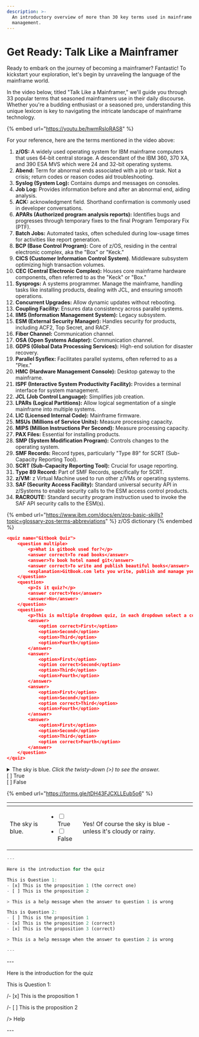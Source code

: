 ```yaml
---
description: >-
  An introductory overview of more than 30 key terms used in mainframe
  management.
---
```


# Get Ready: Talk Like a Mainframer

Ready to embark on the journey of becoming a mainframer? Fantastic! To kickstart your exploration, let's begin by unraveling the language of the mainframe world.&#x20;

In the video below, titled "Talk Like a Mainframer," we'll guide you through 33 popular terms that seasoned mainframers use in their daily discourse. Whether you're a budding enthusiast or a seasoned pro, understanding this unique lexicon is key to navigating the intricate landscape of mainframe technology.&#x20;

{% embed url="https://youtu.be/hwmRsloRAS8" %}

For your reference, here are the terms mentioned in the video above:&#x20;

1. **z/OS:** A widely used operating system for IBM mainframe computers that uses 64-bit central storage. A descendant of the IBM 360, 370 XA, and 390 ESA MVS which were 24 and 32-bit operating systems. &#x20;
2. **Abend:** Term for abnormal ends associated with a job or task. Not a crisis; return codes or reason codes aid troubleshooting.
3. **Syslog (System Log):** Contains dumps and messages on consoles.
4. **Job Log:** Provides information before and after an abnormal end, aiding analysis.
5. **ACK:** acknowledgment field. Shorthand confirmation is commonly used in developer conversations.
6. **APARs (Authorized program analysis reports):** Identifies bugs and progresses through temporary fixes to the final Program Temporary Fix (PTF).
7. **Batch Jobs:** Automated tasks, often scheduled during low-usage times for activities like report generation.
8. **BCP (Base Control Program):** Core of z/OS, residing in the central electronic complex, aka the "Box" or "Keck."
9. **CICS (Customer Information Control System)**. Middleware subsystem optimizing high transaction volumes.
10. **CEC (Central Electronic Complex):** Houses core mainframe hardware components, often referred to as the "Keck" or "Box."
11. **Sysprogs:** A systems programmer. Manage the mainframe, handling tasks like installing products, dealing with JCL, and ensuring smooth operations.
12. **Concurrent Upgrades:** Allow dynamic updates without rebooting.
13. **Coupling Facility:** Ensures data consistency across parallel systems.
14. **IIMS (Information Management System):** Legacy subsystem.
15. **ESM (External Security Manager):** Handles security for products, including ACF2, Top Secret, and RACF.
16. **Fiber Channel:** Communication channel.
17. **OSA (Open Systems Adapter):** Communication channel.
18. **GDPS (Global Data Processing Services):** High-end solution for disaster recovery.
19. **Parallel Sysflex:** Facilitates parallel systems, often referred to as a "Plex."
20. **HMC (Hardware Management Console):** Desktop gateway to the mainframe.
21. **ISPF (Interactive System Productivity Facility):** Provides a terminal interface for system management.
22. **JCL (Job Control Language):** Simplifies job creation.
23. **LPARs (Logical Partitions):** Allow logical segmentation of a single mainframe into multiple systems.
24. **LIC (Licensed Internal Code):** Mainframe firmware.
25. **MSUs (Millions of Service Units):** Measure processing capacity.
26. **MIPS (Million Instructions Per Second):** Measure processing capacity.
27. **PAX Files:** Essential for installing products.
28. **SMP (System Modification Program):** Controls changes to the operating system.
29. **SMF Records:** Record types, particularly "Type 89" for SCRT (Sub-Capacity Reporting Tool).
30. **SCRT (Sub-Capacity Reporting Tool):** Crucial for usage reporting.
31. **Type 89 Record:** Part of SMF Records, specifically for SCRT.
32. **z/VM:** z Virtual Machine used to run other z/VMs or operating systems. &#x20;
33. **SAF (Security Access Facility):** Standard universal security API in z/Systems to enable security calls to the ESM access control products.
34. **RACROUTE:** Standard security program instruction used to invoke the SAF API security calls to the ESM(s).

{% embed url="https://www.ibm.com/docs/en/zos-basic-skills?topic=glossary-zos-terms-abbreviations" %}
z/OS dictionary&#x20;
{% endembed %}

```json
<quiz name="Gitbook Quiz">
    <question multiple>
        <p>What is gitbook used for?</p>
        <answer correct>To read books</answer>
        <answer>To book hotel named git</answer>
        <answer correct>To write and publish beautiful books</answer>
        <explanation>GitBook.com lets you write, publish and manage your books online as a service.</explanation>
    </question>
    <question>
        <p>Is it quiz?</p>
        <answer correct>Yes</answer>
        <answer>No</answer>
    </question>
    <question>
        <p>This is multiple dropdown quiz, in each dropdown select a correct number corresponding to the dropdown's order</p>
        <answer>
            <option correct>First</option>
            <option>Second</option>
            <option>Third</option>
            <option>Fourth</option>
        </answer>
        <answer>
            <option>First</option>
            <option correct>Second</option>
            <option>Third</option>
            <option>Fourth</option>
        </answer>
        <answer>
            <option>First</option>
            <option>Second</option>
            <option correct>Third</option>
            <option>Fourth</option>
        </answer>
        <answer>
            <option>First</option>
            <option>Second</option>
            <option>Third</option>
            <option correct>Fourth</option>
        </answer>
    </question>
</quiz>
```

<details>

<summary>The sky is blue. <em>Click the twisty-down (>) to see the answer.</em><br>[ ] True<br>[ ] False</summary>

Yes!  The sky is blue.



</details>

{% embed url="https://forms.gle/tDH43FJCXLLEub5o6" %}

<table data-view="cards"><thead><tr><th></th><th></th><th></th></tr></thead><tbody><tr><td>The sky is blue. </td><td><ul class="contains-task-list"><li><input type="checkbox">True</li><li><input type="checkbox">False</li></ul></td><td>Yes! Of course the sky is blue - unless it's cloudy or rainy.</td></tr></tbody></table>

```javascript
---

Here is the introduction for the quiz

This is Question 1:
- [x] This is the proposition 1 (the correct one)
- [ ] This is the proposition 2

> This is a help message when the answer to question 1 is wrong

This is Question 2:
- [ ] This is the proposition 1
- [x] This is the proposition 2 (correct)
- [x] This is the proposition 3 (correct)

> This is a help message when the answer to question 2 is wrong

---
```

\---

Here is the introduction for the quiz

This is Question 1:

/- \[x] This is the proposition 1

/- \[ ] This is the proposition 2

/> Help

\---




